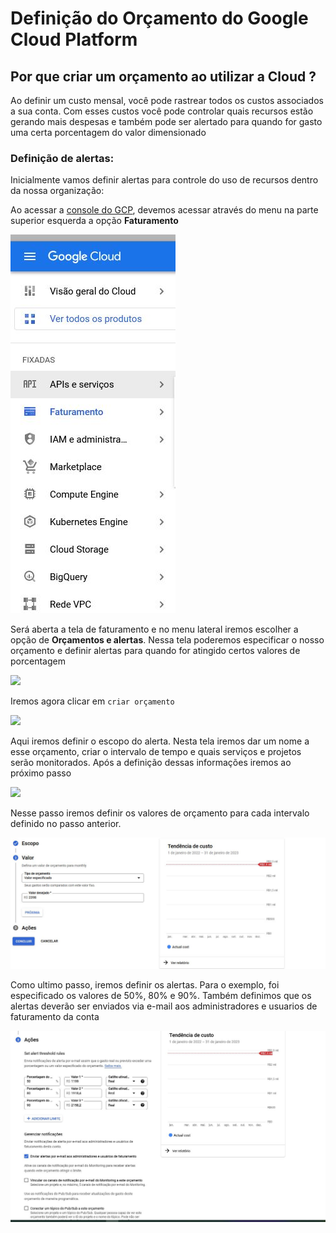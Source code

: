 # Definição do Orçamento do Google Cloud Platform

## Por que criar um orçamento ao utilizar a Cloud ?

Ao definir um custo mensal, você pode rastrear todos os custos associados a sua conta. Com esses custos você pode controlar quais recursos estão gerando mais despesas e também pode ser alertado para quando for gasto uma certa porcentagem do valor dimensionado

### Definição de alertas:
Inicialmente vamos definir alertas para controle do uso de recursos dentro da nossa organização:

Ao acessar a [console do GCP](https://console.cloud.google.com/), devemos acessar através do menu na parte superior esquerda a opção **Faturamento** 

![](/images/menu-faturamento.JPG)

Será aberta a tela de faturamento e no menu lateral iremos escolher a opção de **Orçamentos e alertas**. Nessa tela poderemos especificar o nosso orçamento e definir alertas para quando for atingido certos valores de porcentagem

![](/images/menu-orçamento.JPG)

Iremos agora clicar em `criar orçamento`

![](/images/menu-criar-orçamento.JPG)

Aqui iremos definir o escopo do alerta. Nesta tela iremos dar um nome a esse orçamento, criar o intervalo de tempo e quais serviços e projetos serão monitorados. Após a definição dessas informações iremos ao próximo passo

![](/images/criar-orçamento.JPG)

Nesse passo iremos definir os valores de orçamento para cada intervalo definido no passo anterior.

![](/images/valor.JPG)

Como ultimo passo, iremos definir os alertas. Para o exemplo, foi especificado os valores de 50%, 80% e 90%. Também definimos que os alertas deverão ser enviados via e-mail aos administradores e usuarios de faturamento da conta

![](/images/alertas.JPG)